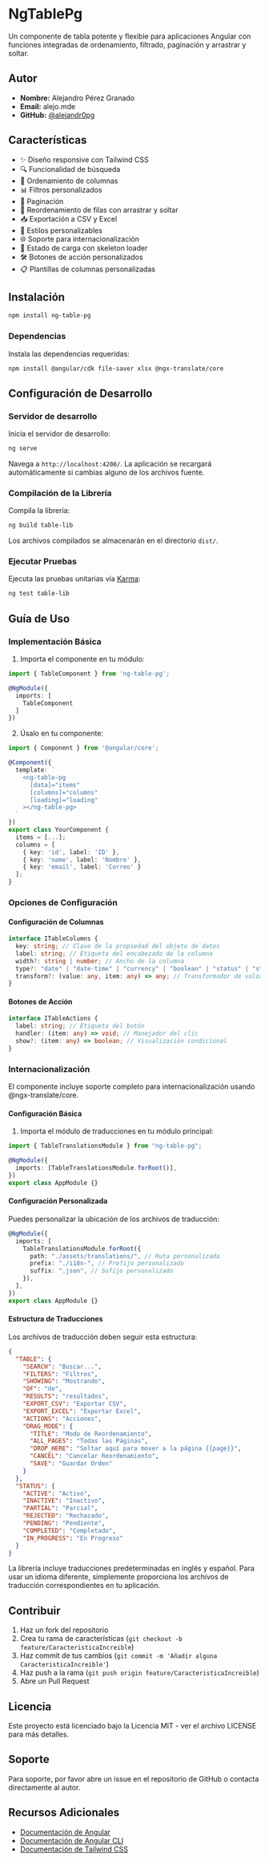 # NgTablePg

Un componente de tabla potente y flexible para aplicaciones Angular con funciones integradas de ordenamiento, filtrado, paginación y arrastrar y soltar.

## Autor

- **Nombre:** Alejandro Pérez Granado
- **Email:** alejo.mde
- **GitHub:** [@alejandr0pg](https://github.com/alejandr0pg)

## Características

- ✨ Diseño responsive con Tailwind CSS
- 🔍 Funcionalidad de búsqueda
- 🔄 Ordenamiento de columnas
- 📊 Filtros personalizados
- 📱 Paginación
- 📎 Reordenamiento de filas con arrastrar y soltar
- 📥 Exportación a CSV y Excel
- 🎨 Estilos personalizables
- 🌐 Soporte para internacionalización
- 💫 Estado de carga con skeleton loader
- 🛠️ Botones de acción personalizados
- 📋 Plantillas de columnas personalizadas

## Instalación

```bash
npm install ng-table-pg
```

### Dependencias

Instala las dependencias requeridas:

```bash
npm install @angular/cdk file-saver xlsx @ngx-translate/core
```

## Configuración de Desarrollo

### Servidor de desarrollo

Inicia el servidor de desarrollo:

```bash
ng serve
```

Navega a `http://localhost:4200/`. La aplicación se recargará automáticamente si cambias alguno de los archivos fuente.

### Compilación de la Librería

Compila la librería:

```bash
ng build table-lib
```

Los archivos compilados se almacenarán en el directorio `dist/`.

### Ejecutar Pruebas

Ejecuta las pruebas unitarias vía [Karma](https://karma-runner.github.io):

```bash
ng test table-lib
```

## Guía de Uso

### Implementación Básica

1. Importa el componente en tu módulo:

```typescript
import { TableComponent } from 'ng-table-pg';

@NgModule({
  imports: [
    TableComponent
  ]
})
```

2. Úsalo en tu componente:

```typescript
import { Component } from '@angular/core';

@Component({
  template: `
    <ng-table-pg
      [data]="items"
      [columns]="columns"
      [loading]="loading"
    ></ng-table-pg>
  `
})
export class YourComponent {
  items = [...];
  columns = [
    { key: 'id', label: 'ID' },
    { key: 'name', label: 'Nombre' },
    { key: 'email', label: 'Correo' }
  ];
}
```

### Opciones de Configuración

#### Configuración de Columnas

```typescript
interface ITableColumns {
  key: string; // Clave de la propiedad del objeto de datos
  label: string; // Etiqueta del encabezado de la columna
  width?: string | number; // Ancho de la columna
  type?: "date" | "date-time" | "currency" | "boolean" | "status" | "state";
  transform?: (value: any, item: any) => any; // Transformador de valor personalizado
}
```

#### Botones de Acción

```typescript
interface ITableActions {
  label: string; // Etiqueta del botón
  handler: (item: any) => void; // Manejador del clic
  show?: (item: any) => boolean; // Visualización condicional
}
```

### Internacionalización

El componente incluye soporte completo para internacionalización usando @ngx-translate/core.

#### Configuración Básica

1. Importa el módulo de traducciones en tu módulo principal:

```typescript
import { TableTranslationsModule } from "ng-table-pg";

@NgModule({
  imports: [TableTranslationsModule.forRoot()],
})
export class AppModule {}
```

#### Configuración Personalizada

Puedes personalizar la ubicación de los archivos de traducción:

```typescript
@NgModule({
  imports: [
    TableTranslationsModule.forRoot({
      path: "./assets/translations/", // Ruta personalizada
      prefix: "./i18n-", // Prefijo personalizado
      suffix: ".json", // Sufijo personalizado
    }),
  ],
})
export class AppModule {}
```

#### Estructura de Traducciones

Los archivos de traducción deben seguir esta estructura:

```json
{
  "TABLE": {
    "SEARCH": "Buscar...",
    "FILTERS": "Filtros",
    "SHOWING": "Mostrando",
    "OF": "de",
    "RESULTS": "resultados",
    "EXPORT_CSV": "Exportar CSV",
    "EXPORT_EXCEL": "Exportar Excel",
    "ACTIONS": "Acciones",
    "DRAG_MODE": {
      "TITLE": "Modo de Reordenamiento",
      "ALL_PAGES": "Todas las Páginas",
      "DROP_HERE": "Soltar aquí para mover a la página {{page}}",
      "CANCEL": "Cancelar Reordenamiento",
      "SAVE": "Guardar Orden"
    }
  },
  "STATUS": {
    "ACTIVE": "Activo",
    "INACTIVE": "Inactivo",
    "PARTIAL": "Parcial",
    "REJECTED": "Rechazado",
    "PENDING": "Pendiente",
    "COMPLETED": "Completado",
    "IN_PROGRESS": "En Progreso"
  }
}
```

La librería incluye traducciones predeterminadas en inglés y español. Para usar un idioma diferente, simplemente proporciona los archivos de traducción correspondientes en tu aplicación.

## Contribuir

1. Haz un fork del repositorio
2. Crea tu rama de características (`git checkout -b feature/CaracteristicaIncreible`)
3. Haz commit de tus cambios (`git commit -m 'Añadir alguna CaracteristicaIncreible'`)
4. Haz push a la rama (`git push origin feature/CaracteristicaIncreible`)
5. Abre un Pull Request

## Licencia

Este proyecto está licenciado bajo la Licencia MIT - ver el archivo LICENSE para más detalles.

## Soporte

Para soporte, por favor abre un issue en el repositorio de GitHub o contacta directamente al autor.

## Recursos Adicionales

- [Documentación de Angular](https://angular.dev/)
- [Documentación de Angular CLI](https://angular.dev/tools/cli)
- [Documentación de Tailwind CSS](https://tailwindcss.com/docs)
